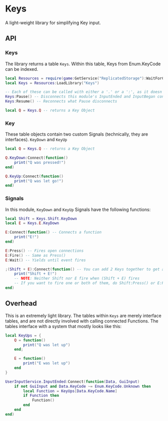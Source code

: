 # Keys
A light-weight library for simplifying Key input.
## API
### Keys
The library returns a table `Keys`. Within this table, Keys from Enum.KeyCode can be indexed.
```lua
local Resources = require(game:GetService("ReplicatedStorage"):WaitForChild("Resources"))
local Keys = Resources:LoadLibrary("Keys")

-- Each of these can be called with either a '.' or a ':', as it doesn't need 'self'
Keys:Pause() -- Disconnects this module's InputEnded and InputBegan connections to UserInputService
Keys:Resume() -- Reconnects what Pause disconnects

local Q = Keys.Q -- returns a Key Object
```
### Key
These table objects contain two custom Signals (technically, they are interfaces). `KeyDown` and `KeyUp`
```lua
local Q = Keys.Q -- returns a Key Object

Q.KeyDown:Connect(function()
	print("Q was pressed!")
end)

Q.KeyUp:Connect(function()
	print("Q was let go!")
end)
```

### Signals
In this module, `KeyDown` and `KeyUp` Signals have the following functions:
```lua
local Shift = Keys.Shift.KeyDown
local E = Keys.E.KeyDown

E:Connect(function() -- Connects a function
	print("E!")
end)

E:Press() -- Fires open connections
E:Fire() -- Same as Press()
E:Wait() -- Yields until event fires

;(Shift + E):Connect(function() -- You can add 2 Keys together to get a combo event!
	print("Shift + E!")
	-- NOTE: Neither Shift nor E fire when (Shift + E) fires
	-- If you want to fire one or both of them, do Shift:Press() or E:Press()
end)
```

## Overhead
This is an extremely light library. The tables within `Keys` are merely interface tables, and are not directly involved with calling connected Functions. The tables interface with a system that mostly looks like this:
```lua
local KeyUps = {
	Q = function()
		print("Q was let up")
	end;

	E = function()
		print("E was let up")
	end
}

UserInputService.InputEnded:Connect(function(Data, GuiInput)
	if not GuiInput and Data.KeyCode ~= Enum.KeyCode.Unknown then
		local Function = KeyUps[Data.KeyCode.Name]
		if Function then
			Function()
		end
	end
end)
```
